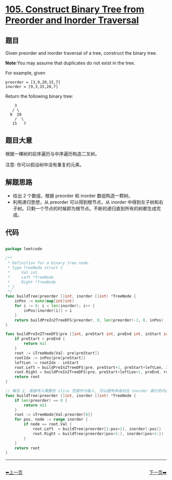 # [105. Construct Binary Tree from Preorder and Inorder Traversal](https://leetcode.com/problems/construct-binary-tree-from-preorder-and-inorder-traversal/)


## 题目

Given preorder and inorder traversal of a tree, construct the binary tree.

**Note**:You may assume that duplicates do not exist in the tree.

For example, given

    preorder = [3,9,20,15,7]
    inorder = [9,3,15,20,7]

Return the following binary tree:

		3
       / \
      9  20
        /  \
       15   7



## 题目大意

根据一棵树的前序遍历与中序遍历构造二叉树。

注意:
你可以假设树中没有重复的元素。


## 解题思路

- 给出 2 个数组，根据 preorder 和 inorder 数组构造一颗树。
- 利用递归思想，从 preorder 可以得到根节点，从 inorder 中得到左子树和右子树。只剩一个节点的时候即为根节点。不断的递归直到所有的树都生成完成。


## 代码

```go

package leetcode

/**
 * Definition for a binary tree node.
 * type TreeNode struct {
 *     Val int
 *     Left *TreeNode
 *     Right *TreeNode
 * }
 */
func buildTree(preorder []int, inorder []int) *TreeNode {
	inPos := make(map[int]int)
	for i := 0; i < len(inorder); i++ {
		inPos[inorder[i]] = i
	}
	return buildPreIn2TreeDFS(preorder, 0, len(preorder)-1, 0, inPos)
}

func buildPreIn2TreeDFS(pre []int, preStart int, preEnd int, inStart int, inPos map[int]int) *TreeNode {
	if preStart > preEnd {
		return nil
	}
	root := &TreeNode{Val: pre[preStart]}
	rootIdx := inPos[pre[preStart]]
	leftLen := rootIdx - inStart
	root.Left = buildPreIn2TreeDFS(pre, preStart+1, preStart+leftLen, inStart, inPos)
	root.Right = buildPreIn2TreeDFS(pre, preStart+leftLen+1, preEnd, rootIdx+1, inPos)
	return root
}

// 解法 2, 直接传入需要的 slice 范围作为输入, 可以避免申请对应 inorder 索引的内存, 内存使用(leetcode test case) 4.7MB -> 4.3MB.
func buildTree(preorder []int, inorder []int) *TreeNode {
    if len(preorder) == 0 {
        return nil
    }
    root := &TreeNode{Val:preorder[0]}
    for pos, node := range inorder {
        if node == root.Val {
            root.Left  = buildTree(preorder[1:pos+1], inorder[:pos]) 
            root.Right = buildTree(preorder[pos+1:], inorder[pos+1:])
        }
    }
    return root
}

```


----------------------------------------------
<div style="display: flex;justify-content: space-between;align-items: center;">
<p><a href="https://books.halfrost.com/leetcode/ChapterFour/0100~0199/0104.Maximum-Depth-of-Binary-Tree/">⬅️上一页</a></p>
<p><a href="https://books.halfrost.com/leetcode/ChapterFour/0100~0199/0106.Construct-Binary-Tree-from-Inorder-and-Postorder-Traversal/">下一页➡️</a></p>
</div>
